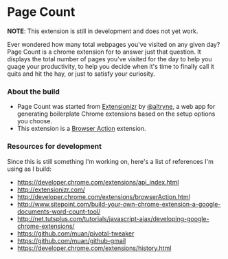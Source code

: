 # Page Count

**NOTE**: This extension is still in development and does not yet work.

Ever wondered how many total webpages you've visited on any given day? Page Count is a chrome extension for to answer just that question. It displays the total number of pages you've visited for the day to help you guage your productivity, to help you decide when it's time to finally call it quits and hit the hay, or just to satisfy your curiosity.

### About the build

- Page Count was started from [Extensionizr](http://extensionizr.com/) by [@altryne](https://github.com/altryne/), a web app for generating boilerplate Chrome extensions based on the setup options you choose.
- This extension is a [Browser Action](http://developer.chrome.com/extensions/browserAction.html) extension.

### Resources for development

Since this is still something I'm working on, here's a list of references I'm using as I build:
- https://developer.chrome.com/extensions/api_index.html
- http://extensionizr.com/
- http://developer.chrome.com/extensions/browserAction.html
- http://www.sitepoint.com/build-your-own-chrome-extension-a-google-documents-word-count-tool/
- http://net.tutsplus.com/tutorials/javascript-ajax/developing-google-chrome-extensions/
- https://github.com/muan/pivotal-tweaker
- https://github.com/muan/github-gmail
- https://developer.chrome.com/extensions/history.html